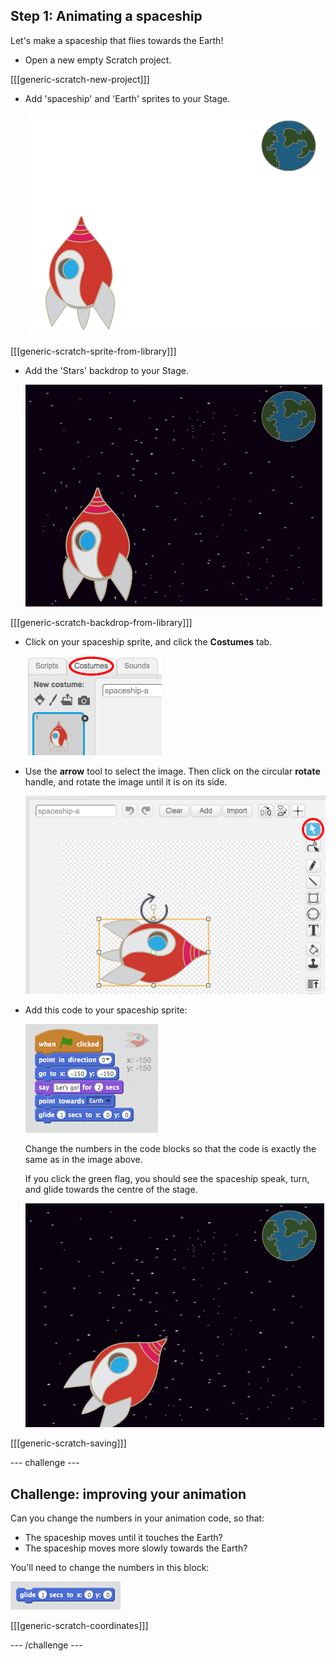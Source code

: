 ## Step 1: Animating a spaceship

Let's make a spaceship that flies towards the Earth!

+ Open a new empty Scratch project.

[[[generic-scratch-new-project]]]

+ Add 'spaceship' and 'Earth' sprites to your Stage.
    
    ![Spaceship and Earth sprites](images/space-sprites.png)

[[[generic-scratch-sprite-from-library]]]

+ Add the 'Stars' backdrop to your Stage.
    
    ![A space backdrop](images/space-backdrop.png)

[[[generic-scratch-backdrop-from-library]]]

+ Click on your spaceship sprite, and click the **Costumes** tab.
    
    ![Sprite costume](images/space-costume.png)

+ Use the **arrow** tool to select the image. Then click on the circular **rotate** handle, and rotate the image until it is on its side.
    
    ![Rotating a costume](images/space-rotate.png)

+ Add this code to your spaceship sprite:
    
    ![Spaceship code](images/space-animate.png)
    
    Change the numbers in the code blocks so that the code is exactly the same as in the image above.
    
    If you click the green flag, you should see the spaceship speak, turn, and glide towards the centre of the stage.
    
    ![Testing a spaceship animation](images/space-animate-stage.png)

[[[generic-scratch-saving]]]

\--- challenge \---

## Challenge: improving your animation

Can you change the numbers in your animation code, so that:

+ The spaceship moves until it touches the Earth?
+ The spaceship moves more slowly towards the Earth?

You'll need to change the numbers in this block:

![Glide block](images/space-glide.png)

[[[generic-scratch-coordinates]]]

\--- /challenge \---